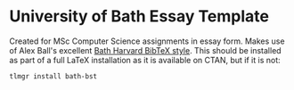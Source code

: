 # University of Bath Essay Template

Created for MSc Computer Science assignments in essay form. Makes use of Alex Ball's excellent [Bath Harvard BibTeX style](https://github.com/alex-ball/bathbib). This should be installed as part of a full LaTeX installation as it is available on CTAN, but if it is not:

```bash
tlmgr install bath-bst
```
